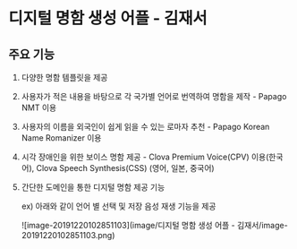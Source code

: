 # 디지털 명함 생성 어플 - 김재서

## 주요 기능

1. 다양한 명함 템플릿을 제공

2. 사용자가 적은 내용을 바탕으로 각 국가별 언어로 번역하여 명함을 제작 - Papago NMT 이용

3. 사용자의 이름을 외국인이 쉽게 읽을 수 있는 로마자 추천 - Papago Korean Name Romanizer 이용

4. 시각 장애인을 위한 보이스 명함 제공 - Clova Premium Voice(CPV) 이용(한국어), Clova Speech Synthesis(CSS) (영어, 일본, 중국어)

5. 간단한 도메인을 통한 디지털 명함 제공 기능

   ex) 아래와 같이 언어 별 선택 및 저장 음성 재생 기능을 제공

   ![image-20191220102851103](image/디지털 명함 생성 어플 - 김재서/image-20191220102851103.png)